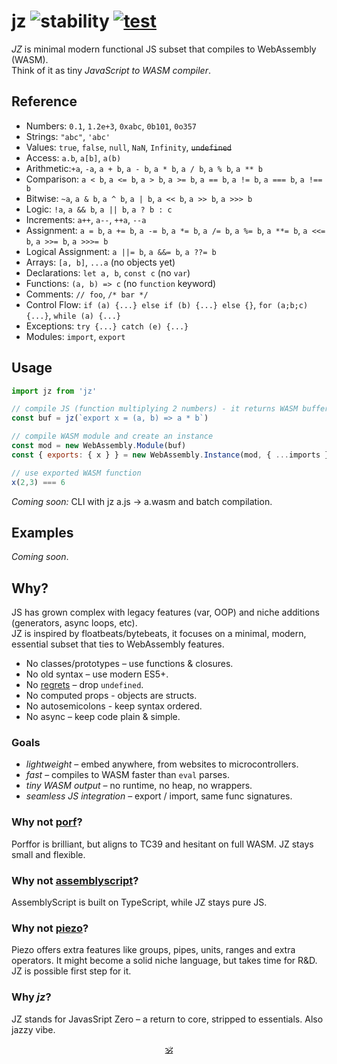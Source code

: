 # jz ![stability](https://img.shields.io/badge/stability-experimental-black) [![test](https://github.com/dy/piezo/actions/workflows/test.yml/badge.svg)](https://github.com/dy/piezo/actions/workflows/test.yml)

_JZ_ is minimal modern functional JS subset that compiles to WebAssembly (WASM).<br>
Think of it as tiny _JavaScript to WASM compiler_.
<!-- By the time it takes new Function to parse, jz compiles WASM -->

## Reference

* Numbers: `0.1`, `1.2e+3`, `0xabc`, `0b101`, `0o357`
* Strings: `"abc"`, `'abc'`
* Values: `true`, `false`, `null`, `NaN`, `Infinity`, ~~`undefined`~~
* Access: `a.b`, `a[b]`, `a(b)`
* Arithmetic:`+a`, `-a`, `a + b`, `a - b`, `a * b`, `a / b`, `a % b`, `a ** b`
* Comparison: `a < b`, `a <= b`, `a > b`, `a >= b`, `a == b`, `a != b`, `a === b`, `a !== b`
* Bitwise: `~a`, `a & b`, `a ^ b`, `a | b`, `a << b`, `a >> b`, `a >>> b`
* Logic: `!a`, `a && b`, `a || b`, `a ? b : c`
* Increments: `a++`, `a--`, `++a`, `--a`
* Assignment: `a = b`, `a += b`, `a -= b`, `a *= b`, `a /= b`, `a %= b`, `a **= b`, `a <<= b`, `a >>= b`, `a >>>= b`
* Logical Assignment: `a ||= b`, `a &&= b`, `a ??= b`
* Arrays: `[a, b]`, `...a` (no objects yet)
* Declarations: `let a, b`, `const c` (no `var`)
* Functions: `(a, b) => c` (no `function` keyword)
* Comments: `// foo`, `/* bar */`
* Control Flow: `if (a) {...} else if (b) {...} else {}`, `for (a;b;c) {...}`, `while (a) {...}`
* Exceptions: `try {...} catch (e) {...}`
* Modules: `import`, `export`

## Usage

```js
import jz from 'jz'

// compile JS (function multiplying 2 numbers) - it returns WASM buffer
const buf = jz(`export x = (a, b) => a * b`)

// compile WASM module and create an instance
const mod = new WebAssembly.Module(buf)
const { exports: { x } } = new WebAssembly.Instance(mod, { ...imports })

// use exported WASM function
x(2,3) === 6
```

_Coming soon:_ CLI with jz a.js → a.wasm and batch compilation.

<!--
### CLI

`npm i jz`

`jz a.js` - produces `a.wasm`.
`jz *.jz` - compiles all files in a folder into wasm.
 -->

## Examples

_Coming soon_.

<!--
* [ ] Microcontroller program
* [ ] Floatbeat
* [ ] Embed into website
 -->

## Why?

JS has grown complex with legacy features (var, OOP) and niche additions (generators, async loops, etc).<br>
JZ is inspired by floatbeats/bytebeats, it focuses on a minimal, modern, essential subset that ties to WebAssembly features.<br>

* No classes/prototypes – use functions & closures.
* No old syntax – use modern ES5+.
* No [regrets](https://github.com/DavidBruant/ECMAScript-regrets) – drop `undefined`.
* No computed props - objects are structs.
* No autosemicolons - keep syntax ordered.
* No async – keep code plain & simple.

### Goals

* _lightweight_ – embed anywhere, from websites to microcontrollers.
* _fast_ – compiles to WASM faster than `eval` parses.
* _tiny WASM output_ – no runtime, no heap, no wrappers.
* _seamless JS integration_ – export / import, same func signatures.

### Why not [porf](https://github.com/CanadaHonk/porffor)?

Porffor is brilliant, but aligns to TC39 and hesitant on full WASM. JZ stays small and flexible.

### Why not [assemblyscript](https://github.com/AssemblyScript/assemblyscript)?

AssemblyScript is built on TypeScript, while JZ stays pure JS.

### Why not [piezo](https://github.com/dy/piezo)?

Piezo offers extra features like groups, pipes, units, ranges and extra operators.
It might become a solid niche language, but takes time for R&D.<br>
JZ is possible first step for it.

### Why _jz_?

JZ stands for JavasSript Zero – a return to core, stripped to essentials. Also jazzy vibe.

<!--
## Who's using jz?

* [color-space](https://github.com/colorjs/color-space)
* [web-audio-api](https://github.com/audiojs/web-audio-api) -->


<p align=center><a href="https://github.com/krsnzd/license/">🕉</a></p>
